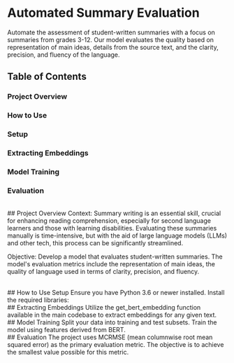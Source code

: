 # Automated Summary Evaluation
Automate the assessment of student-written summaries with a focus on summaries from grades 3-12. Our model evaluates the quality based on representation of main ideas, details from the source text, and the clarity, precision, and fluency of the language.

## Table of Contents
### Project Overview
### How to Use
### Setup
### Extracting Embeddings
### Model Training
### Evaluation

<br>
## Project Overview
Context: Summary writing is an essential skill, crucial for enhancing reading comprehension, especially for second language learners and those with learning disabilities. Evaluating these summaries manually is time-intensive, but with the aid of large language models (LLMs) and other tech, this process can be significantly streamlined.

Objective: Develop a model that evaluates student-written summaries. The model's evaluation metrics include the representation of main ideas, the quality of language used in terms of clarity, precision, and fluency.

<br>
## How to Use
Setup
Ensure you have Python 3.6 or newer installed.
Install the required libraries:

<br>
## Extracting Embeddings
Utilize the get_bert_embedding function available in the main codebase to extract embeddings for any given text.

<br>
## Model Training
Split your data into training and test subsets.
Train the model using features derived from BERT.
<br>
## Evaluation
The project uses MCRMSE (mean columnwise root mean squared error) as the primary evaluation metric. The objective is to achieve the smallest value possible for this metric.

<br>